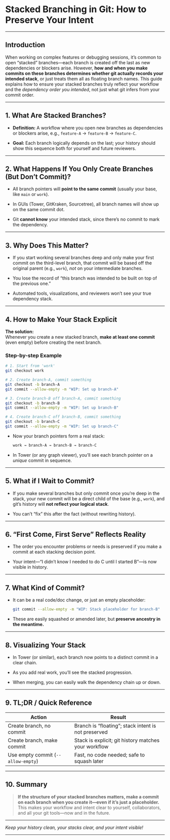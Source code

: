 # **Stacked Branching in Git: How to Preserve Your Intent**

---

## **Introduction**

When working on complex features or debugging sessions, it’s common to open “stacked” branches—each branch is created off the last as new dependencies or blockers arise. However, **how and when you make commits on these branches determines whether git actually records your intended stack**, or just treats them all as floating branch names. This guide explains how to ensure your stacked branches truly reflect your workflow and the *dependency order you intended*, not just what git infers from your commit order.

---

## **1\. What Are Stacked Branches?**

-   **Definition:** A workflow where you open new branches as dependencies or blockers arise, e.g., `feature-A` → `feature-B` → `feature-C`.
    
-   **Goal:** Each branch logically depends on the last; your history should show this sequence both for yourself and future reviewers.
    

---

## **2\. What Happens If You Only Create Branches (But Don’t Commit)?**

-   All branch pointers will **point to the same commit** (usually your base, like `main` or `work`).
    
-   In GUIs (Tower, GitKraken, Sourcetree), all branch names will show up on the same commit dot.
    
-   Git **cannot know** your intended stack, since there’s no commit to mark the dependency.
    

---

## **3\. Why Does This Matter?**

-   If you start working several branches deep and only make your first commit on the third-level branch, that commit will be based off the original parent (e.g., `work`), *not* on your intermediate branches.
    
-   You lose the record of “this branch was intended to be built on top of the previous one.”
    
-   Automated tools, visualizations, and reviewers won’t see your true dependency stack.
    

---

## **4\. How to Make Your Stack Explicit**

**The solution:**  
Whenever you create a new stacked branch, **make at least one commit** (even empty) before creating the next branch.

### **Step-by-step Example**

```bash
# 1. Start from 'work'
git checkout work

# 2. Create branch-A, commit something
git checkout -b branch-A
git commit --allow-empty -m "WIP: Set up branch-A"

# 3. Create branch-B off branch-A, commit something
git checkout -b branch-B
git commit --allow-empty -m "WIP: Set up branch-B"

# 4. Create branch-C off branch-B, commit something
git checkout -b branch-C
git commit --allow-empty -m "WIP: Set up branch-C"
```

-   Now your branch pointers form a real stack:
    
    ```css
    work → branch-A → branch-B → branch-C
    ```
    
-   In Tower (or any graph viewer), you’ll see each branch pointer on a *unique* commit in sequence.
    

---

## **5\. What if I Wait to Commit?**

-   If you make several branches but only commit once you’re deep in the stack, your new commit will be a direct child of the base (e.g., `work`), and git’s history will **not reflect your logical stack**.
    
-   You can’t “fix” this after the fact (without rewriting history).
    

---

## **6\. “First Come, First Serve” Reflects Reality**

-   The order you encounter problems or needs is preserved if you make a commit at each stacking decision point.
    
-   Your intent—“I didn’t know I needed to do C until I started B”—is now visible in history.
    

---

## **7\. What Kind of Commit?**

-   It can be a real code/doc change, or just an empty placeholder:
    
    ```bash
    git commit --allow-empty -m "WIP: Stack placeholder for branch-B"
    ```
    
-   These are easily squashed or amended later, but **preserve ancestry in the meantime.**
    

---

## **8\. Visualizing Your Stack**

-   In Tower (or similar), each branch now points to a distinct commit in a clear chain.
    
-   As you add real work, you’ll see the stacked progression.
    
-   When merging, you can easily walk the dependency chain up or down.
    

---

## **9\. TL;DR / Quick Reference**

| Action | Result |
| --- | --- |
| Create branch, no commit | Branch is “floating”; stack intent is not preserved |
| Create branch, make commit | Stack is explicit; git history matches your workflow |
| Use empty commit (`--allow-empty`) | Fast, no code needed; safe to squash later |

---

## **10\. Summary**

> **If the structure of your stacked branches matters, make a commit on each branch when you create it—even if it’s just a placeholder.**  
> This makes your workflow and intent clear to yourself, collaborators, and all your git tools—now and in the future.

---

*Keep your history clean, your stacks clear, and your intent visible!*

---